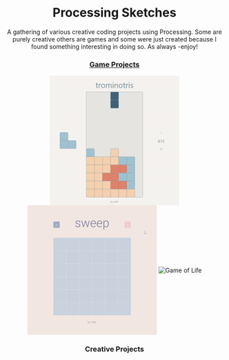 <h1 align="center">Processing Sketches</h1>

<p align="center">
A gathering of various creative coding projects using Processing. Some are purely creative others are games and some were just created because I found something interesting in doing so. As always -enjoy! 
</p>

<h3 align="center"><a href="https://github.com/yahirRendon/Creative_Coding/tree/main/Processing/Games">Game Projects<a/></h3>
  
<p align="center">
  <img alt="Trominotris" width="300" align="center" alt="trominotris game" src="https://github.com/yahirRendon/creative_coding/blob/main/processing/game_projects/trominotris/data/trominotris_git.gif"/>
  <img alt="Sweep Game" width="300" align="center" alt="sweep game" src="https://github.com/yahirRendon/creative_coding/blob/main/processing/game_projects/sweep/data/sweep_git.gif"/>
  <img alt="Game of Life"width="300" align="center" alt="game of life" src="https://github.com/yahirRendon/creative_coding/blob/main/processing/game_projects/game_of_life_image/data/Game_of_Life_Image_git.gif"/>
</p>
  
<h3 align="center">Creative Projects<a/></h3>




